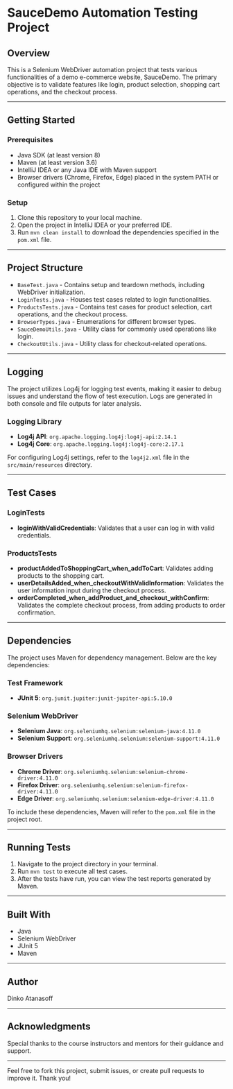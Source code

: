 # SauceDemo Automation Testing Project

## Overview

This is a Selenium WebDriver automation project that tests various functionalities of a demo e-commerce website, SauceDemo. The primary objective is to validate features like login, product selection, shopping cart operations, and the checkout process.

---

## Getting Started

### Prerequisites

- Java SDK (at least version 8)
- Maven (at least version 3.6)
- IntelliJ IDEA or any Java IDE with Maven support
- Browser drivers (Chrome, Firefox, Edge) placed in the system PATH or configured within the project

### Setup

1. Clone this repository to your local machine.
2. Open the project in IntelliJ IDEA or your preferred IDE.
3. Run `mvn clean install` to download the dependencies specified in the `pom.xml` file.

---

## Project Structure

- `BaseTest.java` - Contains setup and teardown methods, including WebDriver initialization.
- `LoginTests.java` - Houses test cases related to login functionalities.
- `ProductsTests.java` - Contains test cases for product selection, cart operations, and the checkout process.
- `BrowserTypes.java` - Enumerations for different browser types.
- `SauceDemoUtils.java` - Utility class for commonly used operations like login.
- `CheckoutUtils.java` - Utility class for checkout-related operations.

---

## Logging

The project utilizes Log4j for logging test events, making it easier to debug issues and understand the flow of test execution. Logs are generated in both console and file outputs for later analysis.

### Logging Library
- **Log4j API**: `org.apache.logging.log4j:log4j-api:2.14.1`
- **Log4j Core**: `org.apache.logging.log4j:log4j-core:2.17.1`

For configuring Log4j settings, refer to the `log4j2.xml` file in the `src/main/resources` directory.

---

## Test Cases

### LoginTests

- **loginWithValidCredentials**: Validates that a user can log in with valid credentials.

### ProductsTests

- **productAddedToShoppingCart_when_addToCart**: Validates adding products to the shopping cart.
- **userDetailsAdded_when_checkoutWithValidInformation**: Validates the user information input during the checkout process.
- **orderCompleted_when_addProduct_and_checkout_withConfirm**: Validates the complete checkout process, from adding products to order confirmation.

---

## Dependencies

The project uses Maven for dependency management. Below are the key dependencies:

### Test Framework
- **JUnit 5**: `org.junit.jupiter:junit-jupiter-api:5.10.0`

### Selenium WebDriver
- **Selenium Java**: `org.seleniumhq.selenium:selenium-java:4.11.0`
- **Selenium Support**: `org.seleniumhq.selenium:selenium-support:4.11.0`

### Browser Drivers
- **Chrome Driver**: `org.seleniumhq.selenium:selenium-chrome-driver:4.11.0`
- **Firefox Driver**: `org.seleniumhq.selenium:selenium-firefox-driver:4.11.0`
- **Edge Driver**: `org.seleniumhq.selenium:selenium-edge-driver:4.11.0`

To include these dependencies, Maven will refer to the `pom.xml` file in the project root.

---

## Running Tests

1. Navigate to the project directory in your terminal.
2. Run `mvn test` to execute all test cases.
3. After the tests have run, you can view the test reports generated by Maven.

---

## Built With

- Java
- Selenium WebDriver
- JUnit 5
- Maven

---

## Author

Dinko Atanasoff

---

## Acknowledgments

Special thanks to the course instructors and mentors for their guidance and support.

---

Feel free to fork this project, submit issues, or create pull requests to improve it. Thank you!
